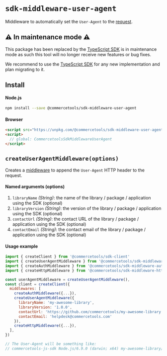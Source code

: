 # `sdk-middleware-user-agent`

Middleware to automatically set the `User-Agent` to the [request](/sdk/Glossary#clientrequest).

## ⚠️ In maintenance mode ⚠️

This package has been replaced by the <a href="https://docs.commercetools.com/sdk/typescript-sdk">TypeScript SDK</a> is in maintenance mode as such this tool will no longer receive new features or bug fixes.

We recommend to use the <a href="https://docs.commercetools.com/sdk/typescript-sdk">TypeScript SDK</a> for any new implementation and plan migrating to it.

## Install

#### Node.js

```bash
npm install --save @commercetools/sdk-middleware-user-agent
```

#### Browser

```html
<script src="https://unpkg.com/@commercetools/sdk-middleware-user-agent/dist/commercetools-sdk-middleware-user-agent.umd.min.js"></script>
<script>
  // global: CommercetoolsSdkMiddlewareUserAgent
</script>
```

## `createUserAgentMiddleware(options)`

Creates a [middleware](/sdk/Glossary#middleware) to append the `User-Agent` HTTP header to the request.

#### Named arguments (options)

1.  `libraryName` _(String)_: the name of the library / package / application using the SDK (optional)
2.  `libraryVersion` _(String)_: the version of the library / package / application using the SDK (optional)
3.  `contactUrl` _(String)_: the contact URL of the library / package / application using the SDK (optional)
4.  `contactEmail` _(String)_: the contact email of the library / package / application using the SDK (optional)

#### Usage example

```js
import { createClient } from '@commercetools/sdk-client'
import { createUserAgentMiddleware } from '@commercetools/sdk-middleware-user-agent'
import { createAuthMiddleware } from '@commercetools/sdk-middleware-auth'
import { createHttpMiddleware } from '@commercetools/sdk-middleware-http'

const userAgentMiddleware = createUserAgentMiddleware(),
const client = createClient({
  middlewares: [
    createAuthMiddleware({...}),
    createUserAgentMiddleware({
      libraryName: 'my-awesome-library',
      libraryVersion: '1.0.0',
      contactUrl: 'https://github.com/commercetools/my-awesome-library'
      contactEmail: 'helpdesk@commercetools.com'
    }),
    createHttpMiddleware({...}),
  ],
})

// The User-Agent will be something like:
// commercetools-js-sdk Node.js/6.9.0 (darwin; x64) my-awesome-library/1.0.0 (+https://github.com/commercetools/my-awesome-library; +helpdesk@commercetools.com)
```
